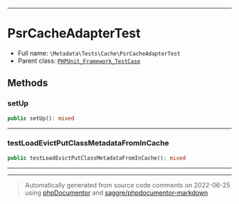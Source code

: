 ***

# PsrCacheAdapterTest





* Full name: `\Metadata\Tests\Cache\PsrCacheAdapterTest`
* Parent class: [`PHPUnit_Framework_TestCase`](../../../PHPUnit_Framework_TestCase.md)




## Methods


### setUp



```php
public setUp(): mixed
```











***

### testLoadEvictPutClassMetadataFromInCache



```php
public testLoadEvictPutClassMetadataFromInCache(): mixed
```











***


***
> Automatically generated from source code comments on 2022-06-25 using [phpDocumentor](http://www.phpdoc.org/) and [saggre/phpdocumentor-markdown](https://github.com/Saggre/phpDocumentor-markdown)
